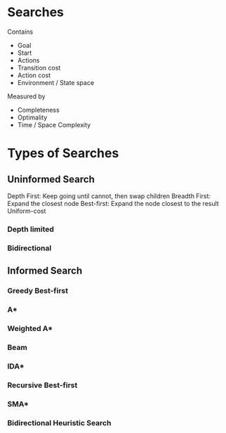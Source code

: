 # Searches

Contains
- Goal
- Start
- Actions
- Transition cost
- Action cost
- Environment / State space

Measured by
- Completeness
- Optimality
- Time / Space Complexity

# Types of Searches

## Uninformed Search

Depth First: Keep going until cannot, then swap children
Breadth First: Expand the closest node
Best-first: Expand the node closest to the result
Uniform-cost

### Depth limited

### Bidirectional

## Informed Search

### Greedy Best-first

### A\*

### Weighted A\*

### Beam

### IDA\*

### Recursive Best-first

### SMA\*

### Bidirectional Heuristic Search
